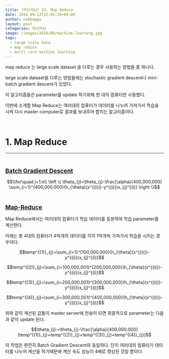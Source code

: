 ```yaml
---
title: (머신러닝) 23. Map Reduce
date: 2018-09-12T22:05:35+09:00
author: nobbaggu
layout: post
categories: 머신러닝
image: /images/2018/08/machine-learning.jpg
tags:
  - large scale data
  - map reduce
  - multi core machine learning
---
```

map reduce 는 large scale dataset 을 다루는 경우 사용하는 방법들 중 하나다.

large scale dataset을 다루는 방법들에는 stochastic gradient descent나 mini-batch gradient descent가 있었다.

이 알고리즘들은 parameter를 update 하기위해 한 대의 컴퓨터만 사용했다.

이번에 소개할 Map Reduce는 여러대의 컴퓨터가 데이터를 나누어 가져가서 학습을 시켜 다시 master computer로 결과를 보내주어 합치는 알고리즘이다.

&nbsp;

# 1. Map Reduce

* * *

&nbsp;

<span style="text-decoration: underline; font-size: 14pt;"><strong>Batch Gradient Descent</strong></span>

$$\\for\quad j=1:n\\ \left \{ \theta_{j}=\theta_{j}-\frac{\alpha}{400,000,000} \sum_{i=1}^{400,000,000}(h_{\theta}(x^{(i)})-y^{(i)})x_{j}^{(i)} \right \}$$ 

&nbsp;

<span style="text-decoration: underline; font-size: 14pt;"><strong>Map-Reduce</strong></span>

Map Reduce에서는 여러대의 컴퓨터가 학습 데이터를 등분하여 학습 parameter를 계산한다.

아래는 총 4대의 컴퓨터가 4억개의 데이터를 각각 1억개씩 가져가서 학습을 시키는 경우이다.

$$temp^{(1)}_{j}=\sum_{i=1}^{100,000,000}(h_{\theta}(x^{(i)})-y^{(i)})x_{j}^{(i)}$$ 

$$temp^{(2)}_{j}=\sum_{i=100,000,001}^{200,000,000}(h_{\theta}(x^{(i)})-y^{(i)})x_{j}^{(i)}$$ 

$$temp^{(3)}_{j}=\sum_{i=200,000,001}^{300,000,000}(h_{\theta}(x^{(i)})-y^{(i)})x_{j}^{(i)}$$ 

$$temp^{(4)}_{j}=\sum_{i=300,000,001}^{400,000,000}(h_{\theta}(x^{(i)})-y^{(i)})x_{j}^{(i)}$$ 

위와 같이 계산된 값들이 master server에 전송이 되면 최종적으로 parameter는 다음과 같이 update 된다.

$$\theta_{j}:=\theta_{j}-\frac{\alpha}{400,000,000}(temp^{(1)}_{j}+temp^{(2)}_{j}+temp^{(3)}_{j}+temp^{(4)}_{j})$$ 

이 작업은 완전히 Batch Gradient Descent와 동일하다. 단지 여러대의 컴퓨터가 데이터를 나누어 계산을 하기때문에 계산 속도 성능이 4배로 향상된 것일 뿐이다.

&nbsp;

&nbsp;

&nbsp;

&nbsp;